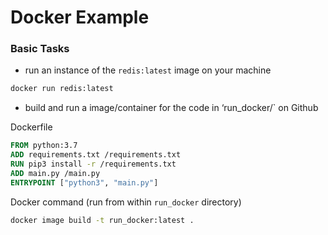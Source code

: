 # Docker Example

### Basic Tasks
* run an instance of the `redis:latest` image on your machine
```bash
docker run redis:latest
```

* build and run a image/container for the code in ‘run_docker/` on Github

Dockerfile
```dockerfile
FROM python:3.7
ADD requirements.txt /requirements.txt
RUN pip3 install -r /requirements.txt
ADD main.py /main.py
ENTRYPOINT ["python3", "main.py"]
```

Docker command (run from within `run_docker` directory)
```bash
docker image build -t run_docker:latest .
```